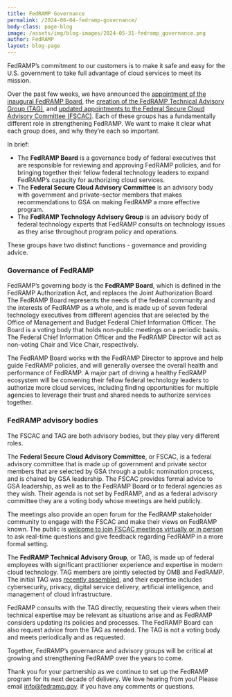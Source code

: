 ```yaml
---
title: FedRAMP Governance
permalink: /2024-06-04-fedramp-governance/
body-class: page-blog
image: /assets/img/blog-images/2024-05-31-fedramp_governance.png
author: FedRAMP
layout: blog-page
---
```

FedRAMP’s commitment to our customers is to make it safe and easy for the U.S. government to take full advantage of cloud services to meet its mission. 

Over the past few weeks, we have announced the <a href="https://www.gsa.gov/about-us/newsroom/news-releases/fedramp-board-launched-to-support-safe-secure-use-05142024" target="_blank" rel="noopener noreferrer">appointment of the inaugural FedRAMP Board</a>, the <a href="https://www.gsa.gov/about-us/newsroom/news-releases/fedramp-launches-technical-advisory-group-to-help-05212024" target="_blank" rel="noopener noreferrer">creation of the FedRAMP Technical Advisory Group (TAG)</a>, and <a href="https://www.gsa.gov/about-us/newsroom/news-releases/gsa-announces-membership-changes-to-federal-secure-05082024" target="_blank" rel="noopener noreferrer">updated appointments to the Federal Secure Cloud Advisory Committee (FSCAC)</a>.  Each of these groups has a fundamentally different role in strengthening FedRAMP. We want to make it clear what each group does, and why they’re each so important. 

In brief:
- The <b>FedRAMP Board</b> is a governance body of federal executives that are responsible for reviewing and approving FedRAMP policies, and for bringing together their fellow federal technology leaders to expand FedRAMP’s capacity for authorizing cloud services.
- The <b>Federal Secure Cloud Advisory Committee</b> is an advisory body with government and private-sector members that makes recommendations to GSA on making FedRAMP a more effective program.
- The <b>FedRAMP Technology Advisory Group</b> is an advisory body of federal technology experts that FedRAMP consults on technology issues as they arise throughout program policy and operations.

These groups have two distinct functions - governance and providing advice. 

<h3>Governance of FedRAMP</h3>
FedRAMP’s governing body is the <b>FedRAMP Board</b>, which is defined in the FedRAMP Authorization Act, and replaces the Joint Authorization Board. The FedRAMP Board represents the needs of the federal community and the interests of FedRAMP as a whole, and is made up of seven federal technology executives from different agencies that are selected by the Office of Management and Budget Federal Chief Information Officer. The Board is a voting body that holds non-public meetings on a periodic basis. The Federal Chief Information Officer and the FedRAMP Director will act as non-voting Chair and Vice Chair, respectively.

The FedRAMP Board works with the FedRAMP Director to approve and help guide FedRAMP policies, and will generally oversee the overall health and performance of FedRAMP. A major part of driving a healthy FedRAMP ecosystem will be convening their fellow federal technology leaders to authorize more cloud services, including finding opportunities for multiple agencies to leverage their trust and shared needs to authorize services together.
 
<h3>FedRAMP advisory bodies</h3>

The FSCAC and TAG are both advisory bodies, but they play very different roles. 

The <b>Federal Secure Cloud Advisory Committee</b>, or FSCAC, is a federal advisory committee that is made up of government and private sector members that are selected by GSA through a public nomination process, and is chaired by GSA leadership. The FSCAC provides formal advice to GSA leadership, as well as to the FedRAMP Board or to federal agencies as they wish. Their agenda is not set by FedRAMP, and as a federal advisory committee they are a voting body whose meetings are held publicly.

The meetings also provide an open forum for the FedRAMP stakeholder community to engage with the FSCAC and make their views on FedRAMP known. The public is <a href="https://www.gsa.gov/technology/government-it-initiatives/federal-secure-cloud-advisory-committee/federal-secure-cloud-advisory-committee-meetings" target="_blank" rel="noopener noreferrer">welcome to join FSCAC meetings virtually or in person</a> to ask real-time questions and give feedback regarding FedRAMP in a more formal setting.

The <b>FedRAMP Technical Advisory Group</b>, or TAG, is made up of federal employees with significant practitioner experience and expertise in modern cloud technology. TAG members are jointly selected by OMB and FedRAMP. The initial TAG was <a href="https://www.gsa.gov/about-us/newsroom/news-releases/fedramp-launches-technical-advisory-group-to-help-05212024" target="_blank" rel="noopener noreferrer">recently assembled</a>, and their expertise includes cybersecurity, privacy, digital service delivery, artificial intelligence, and management of cloud infrastructure.

FedRAMP consults with the TAG directly, requesting their views when their technical expertise may be relevant as situations arise and as FedRAMP considers updating its policies and processes. The FedRAMP Board can also request advice from the TAG as needed. The TAG is not a voting body and meets periodically and as requested.  

Together, FedRAMP’s governance and advisory groups will be critical at growing and strengthening FedRAMP over the years to come.

Thank you for your partnership as we continue to set up the FedRAMP program for its next decade of delivery. We love hearing from you! Please email <a href="mailto:info@fedramp.gov" target="_blank" rel="noopener noreferrer">info@fedramp.gov</a>. if you have any comments or questions.
